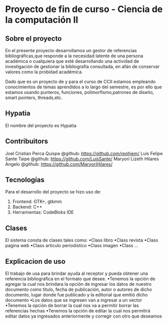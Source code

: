 # Proyecto de fin de curso - Ciencia de la computación II

## Sobre el proyecto

En el presente proyecto desarrollamos un gestor de referencias bibliográficas,que responde a la necesidad latente de una persona académica o cualquiera que esté desarrollando una actividad de investigación de gestionar la bibliografía consultada, en afán de conservar valores como la probidad académica.

Dado que es un proyecto de y para el curso de CCII estamos empleando conocimientos de temas aprendidos a lo largo del semestre, es por ello que estamos usando punteros, funciones, polimorfismo,patrones de diseño, smart pointers, threads,etc.

## Hypatia
El nombre del proyecto es Hypatia

## Contribuitors

Joel Cristian Perca Quispe @github: https://github.com/reqhiem/
Luis Felipe Sante Taipe @github: https://github.com/LuisSante/
Maryori Lizeth Hilares Angelo @github: https://github.com/MaryoriHilares/

## Tecnologías

Para el desarrollo del proyecto se hizo uso de:
1. Frontend: GTK+, gtkmm
2. Backend: C++
3. Herramientas: CodeBloks IDE

## Clases

El sistema consta de clases tales como:
•Class libro
•Class revista 
•Class pagina web
•Class articulo periodistico
•Class imagen
•Class ...

## Explicacion de uso

El trabajo de usa para brindar ayuda al receptor y pueda obtener una referencia bibliográfica en el formato que desee. 
•Tenemos la opción de agregar la cual nos brindara la opción de ingresar los datos de nuestro documento como titulo, fecha de publicación, autor o autores de dicho documento, lugar donde fue publicado y la editorial que emitió dicho documento
•Los datos que se ingresen van a ingresar a un vector 
•Tenemos la opción de borrar la cual nos va a permitir borrar las referencias hechas 
•Tenemos la opción de editar la cual nos permitirá editar datos ya ingresados anteriormente y corregir con otro que deseamos
